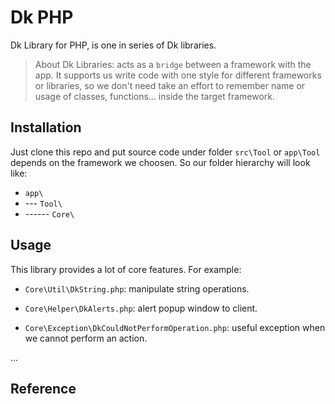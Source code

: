# Dk PHP

Dk Library for PHP, is one in series of Dk libraries.

> About Dk Libraries: acts as a `bridge` between a framework with the app. It supports us write code with one style for different frameworks or libraries, so we don't need take an effort to remember name or usage of classes, functions... inside the target framework.


## Installation

Just clone this repo and put source code under folder `src\Tool` or `app\Tool` depends on the framework we choosen. So our folder hierarchy will look like:

- `app\`
- --- `Tool\`
- ------ `Core\`


## Usage

This library provides a lot of core features. For example:

- `Core\Util\DkString.php`: manipulate string operations.

- `Core\Helper\DkAlerts.php`: alert popup window to client.

- `Core\Exception\DkCouldNotPerformOperation.php`: useful exception when we cannot perform an action.

...


## Reference
